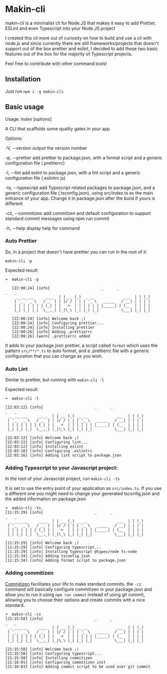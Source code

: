 # Makin-cli

makin-cli is a minimalist cli for Node.JS that makes it easy to add Prettier, ESLint and even Typescript into your Node.JS project 

I created this cli more out of curiosity on how to build and use a cli with node.js 
and since currently there are still frameworks/projects that doesn't support out 
of the box prettier and eslint, 
I decided to add these two basic features out of the box for the majority of Typescript projects.

Feel free to contribute with other command tools!


## Installation 

Just run `npm i -g makin-cli`

## Basic usage 

Usage: index [options]

A CLI that scaffolds some quality gates in your app

Options:

  -V, --version      output the version number
  
  -p, --prettier     add prettier to package.json, with a format script and a generic configuration
                     file (.prettierrc)
                     
  -l, --lint         add eslint to package.json, with a lint script and a generic configuration
                     file (.eslintrc.js)
                     
  -ts, --typescript  add Typescript related packages to package.json, and a generic configuration
                     file (.tsconfig.json), using src/index.ts as the main entrance of your app.
                     Change it in package.json after the build if yours is different
                     
  -cz, --commitizen  add commitzen and default configuration to support standard commit messages
                     using npm run commit
                     
  -h, --help         display help for command

  
  
### Auto Prettier
So, in a project that doesn't have prettier you can run in the root of it:

`makin-cli -p`

Expected result:

```
➜  makin-cli -p

   [22:00:24] [info]                       _      _                          _   _ 
     _ __ ___     __ _  | | __ (_)  _ __             ___  | | (_)
    | '_ ` _ \   / _` | | |/ / | | | '_ \   _____   / __| | | | |
    | | | | | | | (_| | |   <  | | | | | | |_____| | (__  | | | |
    |_| |_| |_|  \__,_| |_|\_\ |_| |_| |_|          \___| |_| |_|
                                                                 
   [22:00:24] [info] Welcome back ;)
   [22:00:24] [info] Configuring prettier...
   [22:00:24] [info] Installing prettier
   [22:00:26] [info] Adding .prettierrc
   [22:00:26] [warn] .prettierrc added

```

It adds to your package json prettier, a script called `format` which uses the pattern `src/**/*.ts` to auto format, and a .prettierrc file with a generic configuration that you can change as you wish.

### Auto Lint

Similar to prettier, but running with `makin-cli -l`

Expected result:

```
➜  makin-cli -l

[22:03:12] [info]                       _      _                          _   _ 
  _ __ ___     __ _  | | __ (_)  _ __             ___  | | (_)
 | '_ ` _ \   / _` | | |/ / | | | '_ \   _____   / __| | | | |
 | | | | | | | (_| | |   <  | | | | | | |_____| | (__  | | | |
 |_| |_| |_|  \__,_| |_|\_\ |_| |_| |_|          \___| |_| |_|
                                                              
[22:03:12] [info] Welcome back ;)
[22:03:12] [info] Configuring lint...
[22:03:12] [info] Installing eslint
[22:03:16] [info] Configuring .eslintrc
[22:03:16] [info] Adding lint script to package.json

```

### Adding Typescript to your Javascript project:

In the root of your Javascript project, run `makin-cli -ts`

It is set to use the entry point of your application as `src/index.ts`. If you use a different one you might need to change your 
generated tsconfig.json and the added information on package.json 

```
➜  makin-cli -ts
[11:15:29] [info]                       _      _                          _   _ 
  _ __ ___     __ _  | | __ (_)  _ __             ___  | | (_)
 | '_ ` _ \   / _` | | |/ / | | | '_ \   _____   / __| | | | |
 | | | | | | | (_| | |   <  | | | | | | |_____| | (__  | | | |
 |_| |_| |_|  \__,_| |_|\_\ |_| |_| |_|          \___| |_| |_|
                                                              
[11:15:29] [info] Welcome back ;)
[11:15:29] [info] Configuring typescript...
[11:15:29] [info] Installing typescript @types/node ts-node
[11:15:34] [info] Adding tsconfig.json
[11:15:34] [info] Adding format script to package.json

```

### Adding commitizen

[Commitizen](https://github.com/commitizen/cz-cli) facilitates your life to make standard commits. the `-cz` command will basically configure commitizen in your package.json and allow you to run it using `npm run commit` instead of using git commit, allowing you to choose their options and create commits with a nice standard.


```
➜  makin-cli -cz
[21:15:58] [info]                       _      _                          _   _ 
  _ __ ___     __ _  | | __ (_)  _ __             ___  | | (_)
 | '_ ` _ \   / _` | | |/ / | | | '_ \   _____   / __| | | | |
 | | | | | | | (_| | |   <  | | | | | | |_____| | (__  | | | |
 |_| |_| |_|  \__,_| |_|\_\ |_| |_| |_|          \___| |_| |_|
                                                              
[21:15:58] [info] Welcome back ;)
[21:15:58] [info] Configuring typescript...
[21:15:58] [info] Installing commitizen
[21:16:01] [info] Configuring commitizen init
[21:16:03] [info] Adding commit script to be used over git commit

```